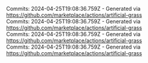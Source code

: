 Commits: 2024-04-25T19:08:36.759Z - Generated via https://github.com/marketplace/actions/artificial-grass
<br>
Commits: 2024-04-25T19:08:36.759Z - Generated via https://github.com/marketplace/actions/artificial-grass
<br>
Commits: 2024-04-25T19:08:36.759Z - Generated via https://github.com/marketplace/actions/artificial-grass
<br>
Commits: 2024-04-25T19:08:36.759Z - Generated via https://github.com/marketplace/actions/artificial-grass
<br>
